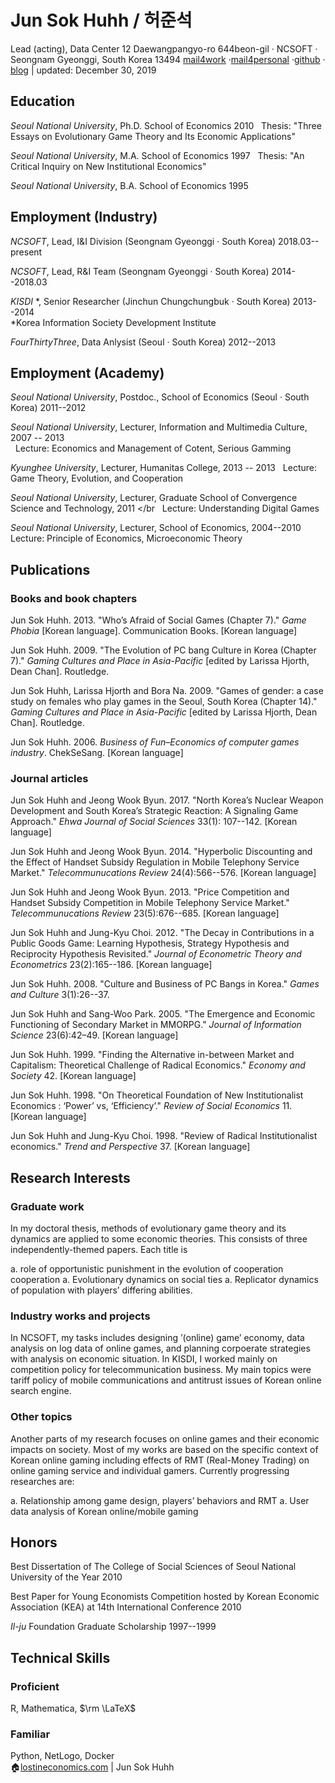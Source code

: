 
# Jun Sok Huhh / 허준석

Lead (acting), Data Center 
12 Daewangpangyo-ro 644beon-gil &#183; NCSOFT &#183; Seongnam Gyeonggi, South Korea 13494 
[mail4work](junsokhuhh@ncsoft.com) &#183;[mail4personal](anarinsk@gmail.com) &#183;[github](https://github.com/anarinsk) &#183; [blog](http://lostineconomics.com) &vert; updated: December 30, 2019

## Education

*Seoul National University*, Ph.D. School of Economics 2010 
&nbsp; Thesis: "Three Essays on Evolutionary Game Theory and Its Economic Applications"

*Seoul National University*, M.A. School of Economics 1997 
&nbsp; Thesis: "An Critical Inquiry on New Institutional Economics" 

*Seoul National University*, B.A. School of Economics 1995

## Employment (Industry)

*NCSOFT*, Lead, I&I Division (Seongnam Gyeonggi &#183; South Korea) 2018.03--present 

*NCSOFT*, Lead, R&I Team (Seongnam Gyeonggi &#183; South Korea) 2014--2018.03

*KISDI* \*, Senior Researcher (Jinchun Chungchungbuk &#183; South Korea) 2013--2014 </br> 
*Korea Information Society Development Institute

*FourThirtyThree*, Data Anlysist (Seoul &#183; South Korea) 2012--2013

## Employment (Academy)

*Seoul National University*, Postdoc., School of Economics (Seoul &#183; South Korea) 2011--2012

*Seoul National University*, Lecturer, Information and Multimedia Culture, 2007 -- 2013 </br>
&nbsp; Lecture: Economics and Management of Cotent, Serious Gamming

*Kyunghee University*, Lecturer, Humanitas College, 2013 -- 2013 
&nbsp; Lecture: Game Theory, Evolution, and Cooperation

*Seoul National University*, Lecturer, Graduate School of Convergence Science and Technology, 2011 </br
&nbsp; Lecture: Understanding Digital Games

*Seoul National University*, Lecturer, School of Economics, 2004--2010 
Lecture: Principle of Economics, Microeconomic Theory


## Publications

### Books and book chapters 

Jun Sok Huhh. 2013. "Who’s Afraid of Social Games (Chapter 7)." *Game Phobia* [Korean language]. Communication Books. [Korean language]

Jun Sok Huhh. 2009. "The Evolution of PC bang Culture in Korea (Chapter 7)." *Gaming Cultures and Place in Asia-Pacific* [edited by Larissa Hjorth, Dean Chan]. Routledge.

Jun Sok Huhh, Larissa Hjorth and Bora Na. 2009. "Games of gender: a case study on females who play games in the Seoul, South Korea (Chapter 14)." *Gaming Cultures and Place in Asia-Pacific* [edited by Larissa Hjorth, Dean Chan]. Routledge.

Jun Sok Huhh. 2006. *Business of Fun–Economics of computer games industry*. ChekSeSang. [Korean language]

### Journal articles

Jun Sok Huhh and Jeong Wook Byun. 2017. "North Korea’s Nuclear Weapon Development and South Korea’s Strategic Reaction: A Signaling Game Approach." *Ehwa Journal of Social Sciences* 33(1): 107--142. [Korean language]

Jun Sok Huhh and Jeong Wook Byun. 2014. "Hyperbolic Discounting and the Effect of Handset Subsidy Regulation in Mobile Telephony Service Market." *Telecommunucations Review* 24(4):566--576. [Korean language]

Jun Sok Huhh and Jeong Wook Byun. 2013. "Price Competition and Handset Subsidy Competition in Mobile Telephony Service Market." *Telecommunucations Review* 23(5):676--685. [Korean language]

Jun Sok Huhh and Jung-Kyu Choi. 2012. "The Decay in Contributions in a Public Goods Game: Learning Hypothesis, Strategy Hypothesis and Reciprocity Hypothesis Revisited." *Journal of Econometric Theory and Econometrics* 23(2):165--186. [Korean language]

Jun Sok Huhh. 2008. "Culture and Business of PC Bangs in Korea." *Games and Culture* 3(1):26--37.

Jun Sok Huhh and Sang-Woo Park. 2005. "The Emergence and Economic Functioning of Secondary Market in MMORPG." *Journal of Information Science* 23(6):42–49. [Korean language]

Jun Sok Huhh. 1999. "Finding the Alternative in-between Market and Capitalism: Theoretical Challenge of Radical Economics." *Economy and Society* 42. [Korean language]

Jun Sok Huhh. 1998. "On Theoretical Foundation of New Institutionalist Economics : ‘Power’ vs, ‘Efficiency’." *Review of Social Economics* 11. [Korean language]

Jun Sok Huhh and Jung-Kyu Choi. 1998. "Review of Radical Institutionalist economics." *Trend and Perspective* 37. [Korean language]

## Research Interests 

### Graduate work 

In my doctoral thesis, methods of evolutionary game theory and its dynamics are applied to some economic theories. This consists of three independently-themed papers. Each title is 

  a. role of opportunistic punishment in the evolution of cooperation cooperation
  a. Evolutionary dynamics on social ties
  a. Replicator dynamics of population with players’ differing abilities.

### Industry works and projects

In NCSOFT, my tasks includes designing ’(online) game’ economy, data analysis on log data of online games, and planning corpoerate strategies with analysis on economic situation. In KISDI, I worked mainly on competition policy for telecommunication business. My main topics were tariff policy of mobile communications and antitrust issues of Korean online search engine.

### Other topics 

Another parts of my research focuses on online games and their economic impacts on society. Most of my works are based on the specific context of Korean online gaming including effects of RMT (Real-Money Trading) on online gaming
service and individual gamers. Currently progressing researches are:
  
  a. Relationship among game design, players’ behaviors and RMT
  a. User data analysis of Korean online/mobile gaming

## Honors 

Best Dissertation of The College of Social Sciences of Seoul National University of the Year 2010

Best Paper for Young Economists Competition hosted by Korean Economic Association (KEA) at 14th International Conference 2010

*Il-ju* Foundation Graduate Scholarship 1997--1999


## Technical Skills 

### Proficient
R, Mathematica, $\rm \LaTeX$

### Familiar
Python, NetLogo, Docker
<br>
:house:[lostineconomics.com](http://lostineconomics.com) | Jun Sok Huhh 
<!--stackedit_data:
eyJoaXN0b3J5IjpbODAzOTc3OTE2LC0yMDU1MDQ5NjA1LC0xND
k1NTQ5OTIwXX0=
-->